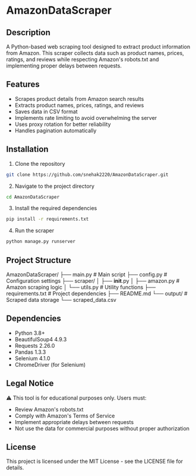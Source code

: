 # AmazonDataScraper

## Description
A Python-based web scraping tool designed to extract product information from Amazon. This scraper collects data such as product names, prices, ratings, and reviews while respecting Amazon's robots.txt and implementing proper delays between requests.

## Features
- Scrapes product details from Amazon search results
- Extracts product names, prices, ratings, and reviews
- Saves data in CSV format
- Implements rate limiting to avoid overwhelming the server
- Uses proxy rotation for better reliability
- Handles pagination automatically

## Installation
1. Clone the repository
```bash
git clone https://github.com/snehak2220/AmazonDataScraper.git
```
2. Navigate to the project directory
```bash
cd AmazonDataScraper
```
3. Install the required dependencies
```bash
pip install -r requirements.txt
```
4. Run the scraper
```bash
python manage.py runserver
```
## Project Structure
AmazonDataScraper/
├── main.py              # Main script
├── config.py           # Configuration settings
├── scraper/
│   ├── __init__.py
│   ├── amazon.py       # Amazon scraping logic
│   └── utils.py        # Utility functions
├── requirements.txt    # Project dependencies
├── README.md
└── output/            # Scraped data storage
    └── scraped_data.csv

## Dependencies
- Python 3.8+
- BeautifulSoup4 4.9.3
- Requests 2.26.0
- Pandas 1.3.3
- Selenium 4.1.0
- ChromeDriver (for Selenium)

## Legal Notice
⚠️ This tool is for educational purposes only. Users must:

- Review Amazon's robots.txt
- Comply with Amazon's Terms of Service
- Implement appropriate delays between requests
- Not use the data for commercial purposes without proper authorization

## License
This project is licensed under the MIT License - see the LICENSE file for details.

